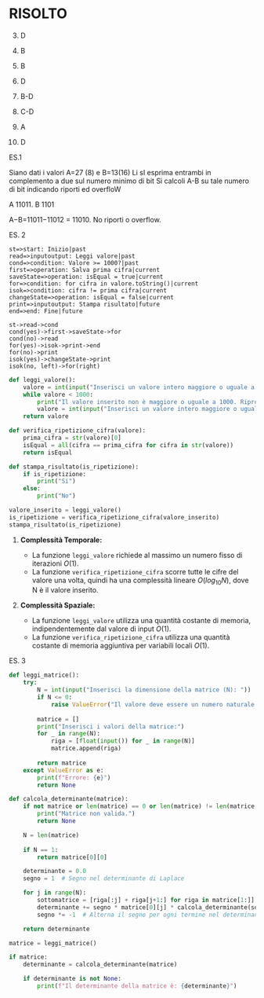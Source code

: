 # RISOLTO

3. D

4. B

5. B

6. D

7. B-D

8. C-D

9. A

10. D



ES.1

Siano dati i valori A=27 (8) e B=13(16)
Li sI esprima entrambi in complemento a due sul numero minimo di bit
Si calcoli A-B su tale numero di bit indicando riporti ed overfloW

A 11011.       B 1101

A−B=11011​−11012 = 11010​. No riporti o overflow.



ES. 2

```flowchart
st=>start: Inizio|past
read=>inputoutput: Leggi valore|past
cond=>condition: Valore >= 1000?|past
first=>operation: Salva prima cifra|current
saveState=>operation: isEqual = true|current
for=>condition: for cifra in valore.toString()|current
isok=>condition: cifra != prima cifra|current
changeState=>operation: isEqual = false|current
print=>inputoutput: Stampa risultato|future
end=>end: Fine|future

st->read->cond
cond(yes)->first->saveState->for
cond(no)->read
for(yes)->isok->print->end
for(no)->print
isok(yes)->changeState->print
isok(no, left)->for(right)

```

```python
def leggi_valore():
    valore = int(input("Inserisci un valore intero maggiore o uguale a 1000: "))
    while valore < 1000:
        print("Il valore inserito non è maggiore o uguale a 1000. Riprova.")
        valore = int(input("Inserisci un valore intero maggiore o uguale a 1000: "))
    return valore

def verifica_ripetizione_cifra(valore):
    prima_cifra = str(valore)[0]
    isEqual = all(cifra == prima_cifra for cifra in str(valore))
    return isEqual

def stampa_risultato(is_ripetizione):
    if is_ripetizione:
        print("Si")
    else:
        print("No")

valore_inserito = leggi_valore()
is_ripetizione = verifica_ripetizione_cifra(valore_inserito)
stampa_risultato(is_ripetizione)

```

1. **Complessità Temporale:**
   
   - La funzione `leggi_valore` richiede al massimo un numero fisso di iterazioni $O(1)$.
   - La funzione `verifica_ripetizione_cifra` scorre tutte le cifre del valore una volta, quindi ha una complessità lineare  $O(log_{10}​N)$, dove N è il valore inserito.

2. **Complessità Spaziale:**
   
   - La funzione `leggi_valore` utilizza una quantità costante di memoria, indipendentemente dal valore di input $O(1)$.
   - La funzione `verifica_ripetizione_cifra` utilizza una quantità costante di memoria aggiuntiva per variabili locali $O(1)$.

ES. 3

```python
def leggi_matrice():
    try:
        N = int(input("Inserisci la dimensione della matrice (N): "))
        if N <= 0:
            raise ValueError("Il valore deve essere un numero naturale maggiore di 0.")
        
        matrice = []
        print("Inserisci i valori della matrice:")
        for _ in range(N):
            riga = [float(input()) for _ in range(N)]
            matrice.append(riga)
        
        return matrice
    except ValueError as e:
        print(f"Errore: {e}")
        return None

def calcola_determinante(matrice):
    if not matrice or len(matrice) == 0 or len(matrice) != len(matrice[0]):
        print("Matrice non valida.")
        return None

    N = len(matrice)
    
    if N == 1:
        return matrice[0][0]

    determinante = 0.0
    segno = 1  # Segno nel determinante di Laplace

    for j in range(N):
        sottomatrice = [riga[:j] + riga[j+1:] for riga in matrice[1:]]
        determinante += segno * matrice[0][j] * calcola_determinante(sottomatrice)
        segno *= -1  # Alterna il segno per ogni termine nel determinante di Laplace.

    return determinante

matrice = leggi_matrice()

if matrice:
    determinante = calcola_determinante(matrice)

    if determinante is not None:
        print(f"Il determinante della matrice è: {determinante}")

```